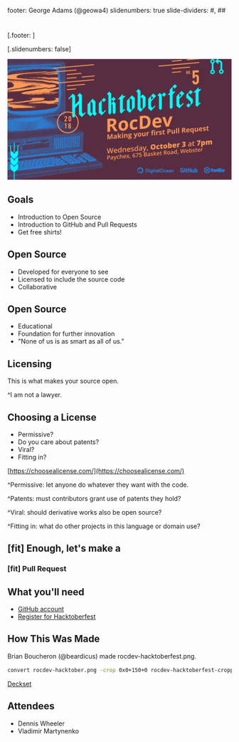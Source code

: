 footer: George Adams (@geowa4)
slidenumbers: true
slide-dividers: #, ##

#

[.footer: ]

[.slidenumbers: false]

![](rocdev-hacktoberfest-cropped.png)

## Goals

- Introduction to Open Source
- Introduction to GitHub and Pull Requests
- Get free shirts!

## Open Source

- Developed for everyone to see
- Licensed to include the source code
- Collaborative

## Open Source

- Educational
- Foundation for further innovation
- "None of us is as smart as all of us."

## Licensing

This is what makes your source open.

^I am not a lawyer.

## Choosing a License

- Permissive?
- Do you care about patents?
- Viral?
- Fitting in?

[https://choosealicense.com/](https://choosealicense.com/)

^Permissive: let anyone do whatever they want with the code.

^Patents: must contributors grant use of patents they hold?

^Viral: should derivative works also be open source?

^Fitting in: what do other projects in this language or domain use?

## [fit] Enough, let's make a

### [fit] Pull Request

## What you'll need

- [GitHub account](https://github.com/join)
- [Register for Hacktoberfest](https://hacktoberfest.digitalocean.com/)

## How This Was Made

Brian Boucheron (@beardicus) made rocdev-hacktoberfest.png.

```bash
convert rocdev-hacktober.png -crop 0x0+150+0 rocdev-hacktoberfest-cropped.png
```

[Deckset](https://www.deckset.com/)

## Attendees

- Dennis Wheeler
- Vladimir Martynenko
